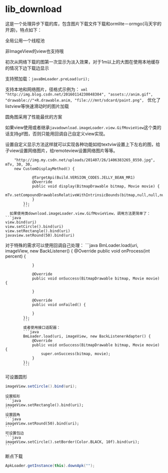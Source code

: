 # lib_download
这是一个处理异步下载的库，包含图片下载文件下载和ormlite－ormgo(马天宇的开源)，特点如下：

全局公用一个线程池

非ImageView的view也支持哦

初次从网络下载的图第一次显示为淡入效果，对于1m以上的大图在使用本地缓存的情况下边下载边显示

支持预加载：```javaBmLoader.preLoad(uri);```

支持本地和网络图片，径格式示例为：
		```xml
		"http://img.blog.csdn.net/20160114230048304",
    		"assets://anim.gif",
                "drawable://"+R.drawable.anim,
                "file:///mnt/sdcard/paint.png",
                ```
优化了listview等快速滑动时的图片加载

圆角图采用了性能最优的方案

如果view使用或者继承```javadownload.imageLoader.view.GifMovieView```这个类的话支持gif图，否则只能用回调自己自定义view实现。

设置自定义显示方法这样就可以实现各种功能如给textviw设置上下左右的图，给子view设置网络图片，给remoteview设置网络图片等等。
```javaBmLoader.loadImage(
	"http://img.my.csdn.net/uploads/201407/26/1406383265_8550.jpg", mTv, 30, 30, 
	new CustomDisplayMethod() {
	
            @TargetApi(Build.VERSION_CODES.JELLY_BEAN_MR1)
            @Override
            public void display(BitmapDrawable bitmap, Movie movie) {
                mTv.setCompoundDrawablesRelativeWithIntrinsicBounds(bitmap,null,null,null);
            }
        });
        ```
  如果使用类download.imageLoader.view.GifMovieView，调用方法更简单了：
```java
view.bind(uri)
view.setCircle().bind(uri)
view.setRectangle().bind(uri)
javaview.setRound(50).bind(uri)
```


		

对于特殊的需求可以使用回调自己处理：
	```java 
	BmLoader.load(uri, imageView, new BackListener() {
                @Override
                public void onProcess(int percent) {
                    
                }

                @Override
                public void onSuccess(BitmapDrawable bitmap, Movie movie) {

                }

                @Override
                public void onFailed() {

                }
            });
            ```
            或者使用接口适配器：
            ```java
            BmLoader.load(uri, imageView, new BackListenerAdapter() {
                @Override
                public void onSuccess(BitmapDrawable bitmap, Movie movie) {
                    super.onSuccess(bitmap, movie);
                }
            });
            ```
                
可设置圆形
```java
imageView.setCircle().bind(uri);
```
	设置矩形
	```java
	imageView.setRectangle().bind(uri);
	```
	设置圆角
	```java
	imageView.setRound(50).bind(uri);
	```
	可设置包边
	```java
	imageView.setCircle().setBorder(Color.BLACK, 10f).bind(uri);
	```

断点下载 
```java
ApkLoader.getInstance(this).downApk("");
```





